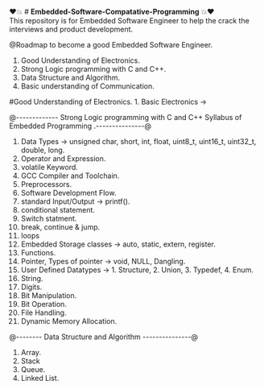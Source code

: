 ❤💥 # **Embedded-Software-Compatative-Programming** 💥❤     
This repository is for Embedded Software Engineer to help the crack the interviews and product development.


@Roadmap to become a good Embedded Software Engineer.
1. Good Understanding of Electronics.
2. Strong Logic programming with C and C++.
3. Data Structure and Algorithm.
4. Basic understanding of Communication.

#Good Understanding of Electronics.
    1. Basic Electronics -> 



@------------- Strong Logic programming with C and C++ Syllabus of Embedded Programming .---------------@
1. Data Types -> unsigned char, short, int, float, uint8_t, uint16_t, uint32_t, double, long.
2. Operator and Expression.
3. volatile Keyword.
4. GCC Compiler and Toolchain.
5. Preprocessors.
6. Software Development Flow.
7. standard Input/Output -> printf().
8. conditional statement.
9. Switch statment.
10. break, continue & jump.
11. loops
12. Embedded Storage classes -> auto, static, extern, register.
13. Functions.
14. Pointer, Types of pointer -> void, NULL, Dangling.
15. User Defined Datatypes -> 1. Structure, 2. Union, 3. Typedef, 4. Enum.
16. String.
17. Digits.
18. Bit Manipulation.
19. Bit Operation.
20. File Handling.
21. Dynamic Memory Allocation.

@-------- Data Structure and Algorithm ---------------@ 
1. Array.
2. Stack
3. Queue.
4. Linked List.
